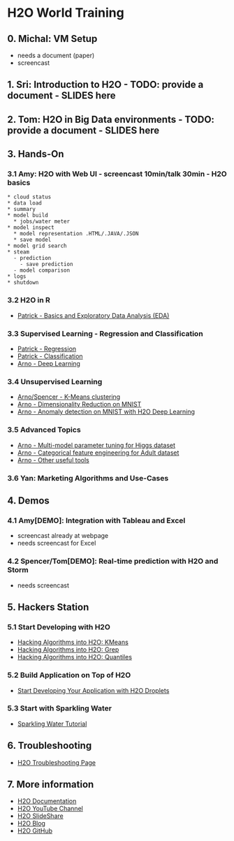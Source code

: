 # H2O World Training

## 0. Michal: VM Setup 
 - needs a document (paper)
 - screencast

## 1. Sri: Introduction to H2O - TODO: provide a document - SLIDES here

## 2. Tom: H2O in Big Data environments - TODO: provide a document - SLIDES here

## 3. Hands-On

### 3.1 Amy: H2O with Web UI - screencast 10min/talk 30min - H2O basics
	* cloud status
	* data load
	* summary
	* model build
	  * jobs/water meter
	* model inspect
  	  * model representation .HTML/.JAVA/.JSON
  	  * save model
  	* model grid search
	* steam 
	  - prediction
	    - save prediction
	  - model comparison
	* logs
	* shutdown

### 3.2 H2O in R
 * [Patrick - Basics and Exploratory Data Analysis (EDA)](basics/basics.R.html)

### 3.3 Supervised Learning - Regression and Classification
 * [Patrick - Regression](supervised/regression/regression.R.html)
 * [Patrick - Classification](supervised/classification/classification.R.html)
 * [Arno - Deep Learning](supervised/deeplearning/deeplearning.R.html)

### 3.4 Unsupervised Learning
 * [Arno/Spencer - K-Means clustering](unsupervised/clustering/clustering.R.html)
 * [Arno - Dimensionality Reduction on MNIST](unsupervised/dimreduction/dimreduction.R.html)
 * [Arno - Anomaly detection on MNIST with H2O Deep Learning](unsupervised/anomaly/anomaly.R.html)

### 3.5 Advanced Topics
 * [Arno - Multi-model parameter tuning for Higgs dataset](advanced/higgs/higgs.R.html)
 * [Arno - Categorical feature engineering for Adult dataset](advanced/features/features.R.html)
 * [Arno - Other useful tools](advanced/tools/tools.R.html)

### 3.6 Yan: Marketing Algorithms and Use-Cases

## 4. Demos

### 4.1 Amy[DEMO]: Integration with Tableau and Excel
 - screencast already at webpage
 - needs screencast for Excel

### 4.2 Spencer/Tom[DEMO]: Real-time prediction with H2O and Storm
 - needs screencast

## 5. Hackers Station

### 5.1 Start Developing with H2O
  * [Hacking Algorithms into H2O: KMeans](devel/hacking/KMeans.html) 
  * [Hacking Algorithms into H2O: Grep](devel/hacking/Grep.html)
  * [Hacking Algorithms into H2O: Quantiles](devel/hacking/Quantiles.html)
  
### 5.2 Build Application on Top of H2O
  * [Start Developing Your Application with H2O Droplets](devel/droplets/tutorial.html)

### 5.3 Start with Sparkling Water
  * [Sparkling Water Tutorial](devel/sparkling_water/tutorial.html)

## 6. Troubleshooting
  * [H2O Troubleshooting Page](http://0xdata.com/product/faq/)
 
## 7. More information
  * [H2O Documentation](http://docs.h2o.ai)
  * [H2O YouTube Channel](https://www.youtube.com/user/0xdata)
  * [H2O SlideShare](http://www.slideshare.net/0xdata/presentations)
  * [H2O Blog](http://h2o.ai/blog)
  * [H2O GitHub](http://github.com/0xdata)

